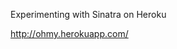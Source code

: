 Experimenting with Sinatra on Heroku

<a href="http://ohmy.herokuapp.com/">http://ohmy.herokuapp.com/</a>
